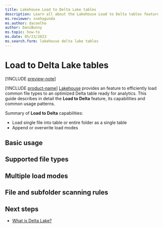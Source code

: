 ```yaml
---
title: Lakehouse Load to Delta Lake tables
description: Learn all about the Lakehouse Load to Delta tables feature.
ms.reviewer: snehagunda
ms.author: dacoelho
author: DaniBunny
ms.topic: how-to
ms.date: 05/23/2023
ms.search.form: lakehouse delta lake tables
---
```


# Load to Delta Lake tables

[!INCLUDE [preview-note](../includes/preview-note.md)]

[!INCLUDE [product-name](../includes/product-name.md)] [Lakehouse](lakehouse-overview.md) provides an feature to efficiently load common file types to an optimized Delta table ready for analytics. This guide describes in detail the __Load to Delta__ feature, its capabilities and common usage patterns.

Summary of __Load to Delta__ capabilities:

* Load single file into table or entire folder as a single table
* Append or overwrite load modes

## Basic usage

## Supported file types

## Multiple load modes

## File and subfolder scanning rules

## Next steps

- [What is Delta Lake?](/azure/synapse-analytics/spark/apache-spark-what-is-delta-lake)
